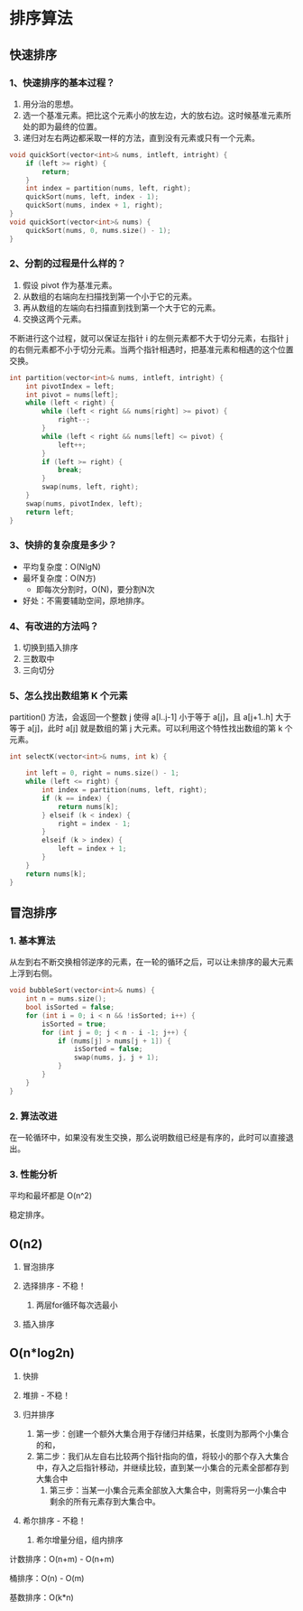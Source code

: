 # 排序算法
## 快速排序
### 1、快速排序的基本过程？
1. 用分治的思想。
2. 选一个基准元素。把比这个元素小的放左边，大的放右边。这时候基准元素所处的即为最终的位置。
3. 递归对左右两边都采取一样的方法，直到没有元素或只有一个元素。
```C++
void quickSort(vector<int>& nums, intleft, intright) {
    if (left >= right) {
        return;
    }
    int index = partition(nums, left, right);
    quickSort(nums, left, index - 1);
    quickSort(nums, index + 1, right);
}
void quickSort(vector<int>& nums) {
    quickSort(nums, 0, nums.size() - 1);
}
```
### 2、分割的过程是什么样的？
1. 假设 pivot 作为基准元素。
2. 从数组的右端向左扫描找到第一个小于它的元素。
3. 再从数组的左端向右扫描直到找到第一个大于它的元素。
4. 交换这两个元素。

不断进行这个过程，就可以保证左指针 i 的左侧元素都不大于切分元素，右指针 j 的右侧元素都不小于切分元素。当两个指针相遇时，把基准元素和相遇的这个位置交换。
```C++
int partition(vector<int>& nums, intleft, intright) {
    int pivotIndex = left;
    int pivot = nums[left];
    while (left < right) {
        while (left < right && nums[right] >= pivot) {
            right--;
        }
        while (left < right && nums[left] <= pivot) {
            left++;
        }
        if (left >= right) {
            break;
        }
        swap(nums, left, right);
    }
    swap(nums, pivotIndex, left);
    return left;
}
```
### 3、快排的复杂度是多少？
* 平均复杂度：O(NlgN)
* 最坏复杂度：O(N方)
    * 即每次分割时，O(N)，要分割N次
* 好处：不需要辅助空间，原地排序。

### 4、有改进的方法吗？
1. 切换到插入排序
2. 三数取中
3. 三向切分

### 5、怎么找出数组第 K 个元素
partition() 方法，会返回一个整数 j 使得 a[l..j-1] 小于等于 a[j]，且 a[j+1..h] 大于等于 a[j]，此时 a[j] 就是数组的第 j 大元素。可以利用这个特性找出数组的第 k 个元素。
```C++
int selectK(vector<int>& nums, int k) {

    int left = 0, right = nums.size() - 1;
    while (left <= right) {
        int index = partition(nums, left, right);
        if (k == index) {
            return nums[k];
        } elseif (k < index) {
            right = index - 1;
        }
        elseif (k > index) {
            left = index + 1;
        }
    }
    return nums[k];
}
```

## 冒泡排序
### 1. 基本算法
从左到右不断交换相邻逆序的元素，在一轮的循环之后，可以让未排序的最大元素上浮到右侧。
```C++
void bubbleSort(vector<int>& nums) {
    int n = nums.size();
    bool isSorted = false;
    for (int i = 0; i < n && !isSorted; i++) {
        isSorted = true;
        for (int j = 0; j < n - i -1; j++) {
            if (nums[j] > nums[j + 1]) {
                isSorted = false;
                swap(nums, j, j + 1);
            }
        }
    }
}
```
### 2. 算法改进
在一轮循环中，如果没有发生交换，那么说明数组已经是有序的，此时可以直接退出。

### 3. 性能分析
平均和最坏都是 O(n^2)

稳定排序。

## O(n2)
1. 冒泡排序
2. 选择排序 - 不稳！
    1. 两层for循环每次选最小

3. 插入排序

## O(n*log2n)
1. 快排

2. 堆排 - 不稳！

3. 归并排序
    1. 第一步：创建一个额外大集合用于存储归并结果，长度则为那两个小集合的和，
    2. 第二步：我们从左自右比较两个指针指向的值，将较小的那个存入大集合中，存入之后指针移动，并继续比较，直到某一小集合的元素全部都存到大集合中
        1. 第三步：当某一小集合元素全部放入大集合中，则需将另一小集合中剩余的所有元素存到大集合中。
3. 希尔排序 - 不稳！
    1. 希尔增量分组，组内排序

计数排序：O(n+m) - O(n+m)

桶排序：O(n) - O(m)

基数排序：O(k*n)
